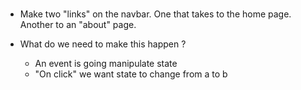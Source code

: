 ###

- Make two "links" on the navbar. One that takes to the home page. Another to an "about" page.

- What do we need to make this happen ?
  - An event is going manipulate state
  - "On click" we want state to change from a to b
